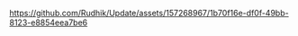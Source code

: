 

https://github.com/Rudhik/Update/assets/157268967/1b70f16e-df0f-49bb-8123-e8854eea7be6


















